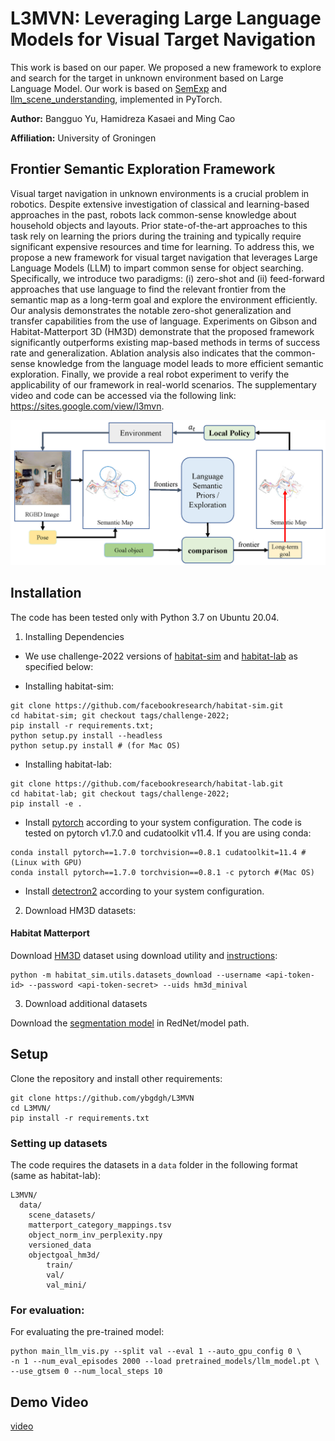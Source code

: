# L3MVN: Leveraging Large Language Models for Visual Target Navigation

This work is based on our paper. We proposed a new framework to explore and search for the target in unknown environment based on Large Language Model. Our work is based on [SemExp](https://github.com/devendrachaplot/Object-Goal-Navigation) and [llm_scene_understanding](https://github.com/neurips2020submission/invalid-action-masking), implemented in PyTorch.

**Author:** Bangguo Yu, Hamidreza Kasaei and Ming Cao

**Affiliation:** University of Groningen

## Frontier Semantic Exploration Framework

Visual target navigation in unknown environments is a crucial problem in robotics. Despite extensive investigation of classical and learning-based approaches in the past, robots lack common-sense knowledge about household objects and layouts. Prior state-of-the-art approaches to this task rely on learning the priors during the training and typically require significant expensive resources and time for  learning. To address this, we propose a new framework for visual target navigation that leverages Large Language Models (LLM) to impart common sense for object searching. Specifically, we introduce two paradigms: (i) zero-shot and (ii) feed-forward approaches that use language to find the relevant frontier from the semantic map as a long-term goal and explore the environment efficiently. Our analysis demonstrates the notable zero-shot generalization and transfer capabilities from the use of language. Experiments on Gibson and Habitat-Matterport 3D (HM3D) demonstrate that the proposed framework significantly outperforms existing map-based methods in terms of success rate and generalization. Ablation analysis also indicates that the common-sense knowledge from the language model leads to more efficient semantic exploration. Finally, we provide a real robot experiment to verify the applicability of our framework in real-world scenarios. The supplementary video and code can be accessed via the following link: https://sites.google.com/view/l3mvn.

![image-20200706200822807](img/system.png)

<!-- ## Requirements

- Ubuntu 20.04
- Python 3.7
- [habitat-lab](https://github.com/facebookresearch/habitat-lab) -->

## Installation

The code has been tested only with Python 3.7 on Ubuntu 20.04.

1. Installing Dependencies
- We use challenge-2022 versions of [habitat-sim](https://github.com/facebookresearch/habitat-sim) and [habitat-lab](https://github.com/facebookresearch/habitat-lab) as specified below:

- Installing habitat-sim:
```
git clone https://github.com/facebookresearch/habitat-sim.git
cd habitat-sim; git checkout tags/challenge-2022; 
pip install -r requirements.txt; 
python setup.py install --headless
python setup.py install # (for Mac OS)
```

- Installing habitat-lab:
```
git clone https://github.com/facebookresearch/habitat-lab.git
cd habitat-lab; git checkout tags/challenge-2022; 
pip install -e .
```

- Install [pytorch](https://pytorch.org/) according to your system configuration. The code is tested on pytorch v1.7.0 and cudatoolkit v11.4. If you are using conda:
```
conda install pytorch==1.7.0 torchvision==0.8.1 cudatoolkit=11.4 #(Linux with GPU)
conda install pytorch==1.7.0 torchvision==0.8.1 -c pytorch #(Mac OS)
```

- Install [detectron2](https://github.com/facebookresearch/detectron2/) according to your system configuration. 

2. Download HM3D datasets:

#### Habitat Matterport
Download [HM3D](https://aihabitat.org/datasets/hm3d/) dataset using download utility and [instructions](https://github.com/facebookresearch/habitat-sim/blob/089f6a41474f5470ca10222197c23693eef3a001/datasets/HM3D.md):
```
python -m habitat_sim.utils.datasets_download --username <api-token-id> --password <api-token-secret> --uids hm3d_minival
```

3. Download additional datasets

Download the [segmentation model](https://drive.google.com/file/d/1U0dS44DIPZ22nTjw0RfO431zV-lMPcvv/view?usp=share_link) in RedNet/model path.


## Setup
Clone the repository and install other requirements:
```
git clone https://github.com/ybgdgh/L3MVN
cd L3MVN/
pip install -r requirements.txt
```

### Setting up datasets
The code requires the datasets in a `data` folder in the following format (same as habitat-lab):
```
L3MVN/
  data/
    scene_datasets/
    matterport_category_mappings.tsv
    object_norm_inv_perplexity.npy
    versioned_data
    objectgoal_hm3d/
        train/
        val/
        val_mini/
```


### For evaluation: 
For evaluating the pre-trained model:
```
python main_llm_vis.py --split val --eval 1 --auto_gpu_config 0 \
-n 1 --num_eval_episodes 2000 --load pretrained_models/llm_model.pt \
--use_gtsem 0 --num_local_steps 10
```


## Demo Video

[video](https://sites.google.com/view/l3mvn)
